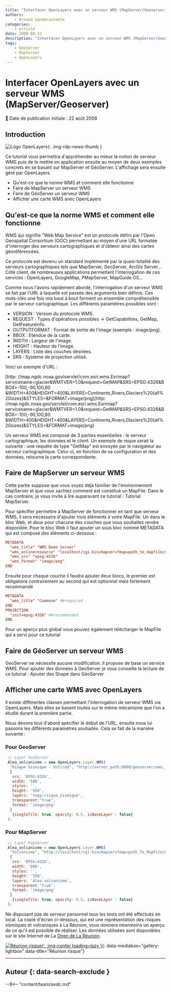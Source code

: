 ```yaml
---
title: "Interfacer OpenLayers avec un serveur WMS (MapServer/Geoserver)"
authors:
    - Arnaud Vandecasteele
categories:
    - article
date: 2008-08-22
description: "Interfacer OpenLayers avec un serveur WMS (MapServer/Geoserver)"
tags:
    - GeoServer
    - MapServer
    - OpenLayers
---
```


# Interfacer OpenLayers avec un serveur WMS (MapServer/Geoserver)

:calendar: Date de publication initiale : 22 août 2008

## Introduction

![Logo OpenLayers](https://cdn.geotribu.fr/img/logos-icones/logiciels_librairies/openlayers.png){: .img-rdp-news-thumb }

Ce tutorial vous permettra d'appréhender au mieux la notion de serveur WMS puis de le mettre en application ensuite au moyen de deux exemples concrets en se basant sur MapServer et GéoServer. L'affichage sera ensuite géré par OpenLayers.

- Qu'est-ce que la norme WMS et comment elle fonctionne
- Faire de MapServer un serveur WMS
- Faire de GéoServer un serveur WMS
- Afficher une carte WMS avec OpenLayers

## Qu'est-ce que la norme WMS et comment elle fonctionne

WMS qui signifie "Web Map Service" est un protocole défini par l'Open Geospatial Consortium (OGC) permettant au moyen d'une URL formatée d'interroger des serveurs cartographiques et d'obtenir ainsi des cartes géoréférencées.

Ce protocole est devenu un standard implémenté par la quasi-totalité des serveurs cartographiques tels que MapServer, GeoServer, ArcGis Server... Côtè client, de nombreuses applications permettent l'interrogation de ces services : OpenLayers, GoogleMap, PMapServer, MapGuide OS...

Comme nous l'avons rapidement abordé, l'interrogation d'un serveur WMS se fait par l'URL à laquelle est passée des arguments bien définis. Ces mots-clés une fois mis bout à bout forment un ensemble compréhensible par le serveur cartographique. Les différents paramètres possibles sont :

- VERSION : Version du protocole WMS.
- REQUEST : Types d'opérations possibles -> GetCapabilities, GetMap, GetFeatureInfo.
- OUTPUTFORMAT : Format de sortie de l'image (exemple : image/png).
- BBOX : Etendue de la carte.
- WIDTH : Largeur de l'image.
- HEIGHT : Hauteur de l'image.
- LAYERS : Liste des couches désirées.
- SRS : Système de projection utilisé.

Voici un exemple d'URL :

[http: //map.ngdc.noaa.gov/servlet/com.esri.wms.Esrimap?servicename=glacier&WMTVER=1.0&request=GetMAP&SRS=EPSG:4326&BBOX=-100,-90,100,80
&WIDTH=400&HEIGHT=400&LAYERS=Continents,Rivers,Glaciers%20(all%20sizes)&STYLES=&FORMAT=image/png](http: //map.ngdc.noaa.gov/servlet/com.esri.wms.Esrimap?servicename=glacier&WMTVER=1.0&request=GetMAP&SRS=EPSG:4326&BBOX=-100,-90,100,80
&WIDTH=400&HEIGHT=400&LAYERS=Continents,Rivers,Glaciers%20(all%20sizes)&STYLES=&FORMAT=image/png)

Un serveur WMS est composé de 3 parties essentielles : le serveur cartographique, les données et le client. Un exemple de reque serait la suivante : une requête de type "GetMap" est envoyée par le navigateur au serveur cartographique. Celui-ci, en fonction de sa configuration et des données, retourne la carte correspondante.

## Faire de MapServer un serveur WMS

Cette partie suppose que vous soyez déjà familier de l'environnement MapServer et que vous sachiez comment est constitué un MapFile. Dans le cas contraire, je vous invite à lire auparavant ce tutorial : Tutorial MapServer.

Pour spécifier permettre à MapServer de fonctionner en tant que serveur WMS, il sera nécessaire d'ajouter trois éléments à votre MapFile. Un dans le bloc Web, et deux pour chacune des couches que vous souhaitez rendre disponible. Pour le bloc Web il faut ajouter un sous bloc nommé METADATA qui est composé des éléments ci-dessous :

```conf
METADATA
  "wms_title" "WMS Demo Server"
  "wms_onlineresource" "localhost/cgi-bin/mapserv?map=path_to_mapfile/demo.map&"
  "wms_srs" "epsg:4326"
  "wms_format" "image/png"
END
```

Ensuite pour chaque couche il faudra ajouter deux blocs, le premier est obligatoire contrairement au second qui est optionnel mais fortement recommandé

```conf
METADATA
  "wms_title" "Commune" ##required
END
PROJECTION
  "init=epsg:4326" ##recommended
END
```

Pour un aperçu plus global vous pouvez également télécharger le MapFile qui a servi pour ce tutorial

## Faire de GéoServer un serveur WMS

GeoServer ne nécessite aucune modification. Il propose de base un service WMS. Pour ajouter des données à GeoServer je vous conseille la lecture de ce tutorial : Ajouter des Shape dans GéoServer

## Afficher une carte WMS avec OpenLayers

Il existe différentes classes permettant l'interrogation de serveur WMS via OpenLayers. Mais elles se basent toutes sur le même mécanisme que l'on a étudié durant la première partie.

Nous devons tout d'abord spécifier le début de l'URL, ensuite nous lui passons les différents paramètres souhaités. Cela se fait de la manière suivante :

### Pour GeoServer

```javascript
 // Layer GeoServer
 Alea_volcanisme = new OpenLayers.Layer.WMS(
  "Risque Sismique - Untiled", "http://server_path:8080/geoserver/wms,
  {
   srs: 'EPSG:4326',
   width: '588',
   styles: '',
   height: '550',
   layers: 'topp:risque_sismique',
   transparent:"true",
   format: 'image/png'
  }
   {singleTile: true, opacity: 0.5, isBaseLayer : false}
 );
```

### Pour MapServer

```javascript
 // Layer MapServer
 Alea_volcanisme = new OpenLayers.Layer.WMS(
  "Volcanisme", "http://localhost/cgi-bin/mapserv?map=path_To_MapFile/mFile.map&",
  {
   srs: 'EPSG:4326',
   width: '800',
   styles: '',
   height: '550',
   layers: 'Alea_volcanisme',
   transparent:"true",
   format: 'image/png'
  }
   {singleTile: true, opacity: 0.5, isBaseLayer : false}
 );
```

Ne disposant pas de serveur personnel tous les tests ont été effectués en local. La copie d'écran ci-dessous, qui est une représentation des risques sismiques et volcaniques à La Réunion, vous donnera néanmoins un aperçu de ce qu'il est possible de réaliser. Les données utilisées sont disponibles sur le site Internet de La [Diren de La Réunion](http://www.reunion.ecologie.gouv.fr/).

[![Réunion risque](https://cdn.geotribu.fr/img/articles-blog-rdp/articles/2008/reunion_risque.jpg "Réunion risque"){: .img-center loading=lazy }](https://cdn.geotribu.fr/img/articles-blog-rdp/articles/2008/reunion_risque.jpg "Réunion risque"){: data-mediabox="gallery-lightbox" data-title="Réunion risque"}

----

## Auteur {: data-search-exclude }

--8<-- "content/team/avdc.md"
